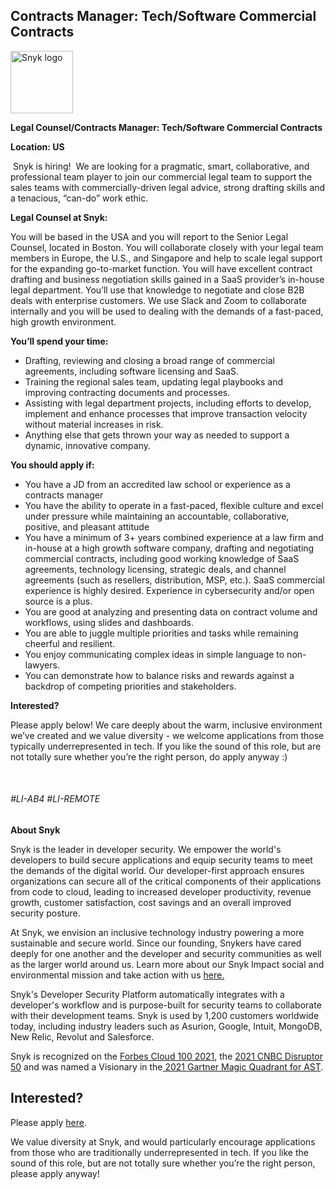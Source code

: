 Contracts Manager: Tech/Software Commercial Contracts
---

<img src="https://res.cloudinary.com/snyk/image/upload/v1537345894/press-kit/brand/logo-black.png" width="100" alt="Snyk logo" />

<p><strong>Legal Counsel/Contracts Manager: Tech/Software Commercial Contracts</strong></p>
<p><strong>Location: US</strong></p>
<p><span style="font-weight: 400;">&nbsp;</span><span style="font-weight: 400;">Snyk is hiring!&nbsp; We are looking for a pragmatic, smart, collaborative, and professional team player to join our commercial legal team to support the sales teams with commercially-driven legal advice, strong drafting skills and a tenacious, “can-do” work ethic.</span></p>
<p><strong>Legal Counsel at Snyk:</strong></p>
<p><span style="font-weight: 400;">You will be based in the USA and you will report to the Senior Legal Counsel, located in Boston. You will collaborate closely with your legal team members in Europe, the U.S., and Singapore and help to scale legal support for the expanding go-to-market function. You will have excellent contract drafting and business negotiation skills gained in a SaaS provider’s in-house legal department. You’ll use that knowledge to negotiate and close B2B deals with enterprise customers. We use Slack and Zoom to collaborate internally and you will be used to dealing with the demands of a fast-paced, high growth environment.&nbsp;</span></p>
<p><strong>You’ll spend your time:</strong></p>
<ul>
<li style="font-weight: 400;"><span style="font-weight: 400;">Drafting, reviewing and closing a broad range of commercial agreements, including software licensing and SaaS.</span></li>
<li style="font-weight: 400;"><span style="font-weight: 400;">Training the regional sales team, updating legal playbooks and improving contracting documents and processes.&nbsp;</span></li>
<li style="font-weight: 400;"><span style="font-weight: 400;">Assisting with legal department projects, including efforts to develop, implement and enhance processes that improve transaction velocity without material increases in risk.</span></li>
<li style="font-weight: 400;"><span style="font-weight: 400;">Anything else that gets thrown your way as needed to support a dynamic, innovative company.</span></li>
</ul>
<p><strong>You should apply if:</strong></p>
<ul>
<li style="font-weight: 400;"><span style="font-weight: 400;">You have a JD from an accredited law school or experience as a contracts manager</span></li>
<li style="font-weight: 400;"><span style="font-weight: 400;">You have the ability to operate in a fast-paced, flexible culture and excel under pressure while maintaining an accountable, collaborative, positive, and pleasant attitude&nbsp;</span></li>
<li style="font-weight: 400;"><span style="font-weight: 400;">You have a minimum of 3+ years combined experience at a law firm and in-house at a high growth software company, drafting and negotiating commercial contracts, including good working knowledge of SaaS agreements, technology licensing, strategic deals, and channel agreements (such as resellers, distribution, MSP, etc.). SaaS commercial experience is highly desired. Experience in cybersecurity and/or open source is a plus.&nbsp;&nbsp;</span></li>
<li style="font-weight: 400;"><span style="font-weight: 400;">You are good at analyzing and presenting data on contract volume and workflows, using slides and dashboards.&nbsp;</span></li>
<li style="font-weight: 400;"><span style="font-weight: 400;">You are able to juggle multiple priorities and tasks while remaining cheerful and resilient.</span></li>
<li style="font-weight: 400;"><span style="font-weight: 400;">You enjoy communicating complex ideas in simple language to non-lawyers.</span></li>
<li style="font-weight: 400;"><span style="font-weight: 400;">You can demonstrate how to balance risks and rewards against a backdrop of competing priorities and stakeholders.&nbsp;</span></li>
</ul>
<p><strong>Interested?</strong></p>
<p><span style="font-weight: 400;">Please apply below! We care deeply about the warm, inclusive environment we’ve created and we value diversity - we welcome applications from those typically underrepresented in tech. If you like the sound of this role, but are not totally sure whether you’re the right person, do apply anyway :)</span></p>
<p>&nbsp;</p>
<h6><span style="font-weight: 400;">#LI-AB4 #LI-REMOTE</span></h6><div class="content-conclusion"><p><strong>About Snyk</strong></p>
<p><span style="font-weight: 400;">Snyk is the leader in developer security. We empower the world's developers to build secure applications and equip security teams to meet the demands of the digital world. Our developer-first approach ensures organizations can secure all of the critical components of their applications from code to cloud, leading to increased developer productivity, revenue growth, customer satisfaction, cost savings and an overall improved security posture.&nbsp;</span></p>
<p><span style="font-weight: 400;">At Snyk, we envision an inclusive technology industry powering a more sustainable and secure world.</span> <span style="font-weight: 400;">Since our founding, Snykers have cared deeply for one another and the developer and security communities as well as the larger world around us. Learn more about our Snyk Impact social and environmental mission and take action with us </span><a href="https://snyk.io/about/snyk-impact/"><span style="font-weight: 400;">here.</span></a></p>
<p><span style="font-weight: 400;">Snyk's Developer Security Platform automatically integrates with a developer's workflow and is purpose-built for security teams to collaborate with their development teams. Snyk is used by 1,200 customers worldwide today, including industry leaders such as Asurion, Google, Intuit, MongoDB, New Relic, Revolut and Salesforce.</span></p>
<p><span style="font-weight: 400;">Snyk is recognized on the </span><a href="https://www.forbes.com/cloud100/#6f24b5ba5f94"><span style="font-weight: 400;">Forbes Cloud 100 2021</span></a><span style="font-weight: 400;">, the </span><a href="https://www.cnbc.com/2021/05/25/these-are-the-2021-cnbc-disruptor-50-companies.html"><span style="font-weight: 400;">2021 CNBC Disruptor 50</span></a><span style="font-weight: 400;"> and was named a Visionary in the</span><a href="https://snyk.io/blog/snyk-visionary-2021-gartner-magic-quadrant-for-ast/"><span style="font-weight: 400;"> 2021 Gartner Magic Quadrant for AST</span></a><span style="font-weight: 400;">.</span></p></div>

Interested?
---

Please apply [here](https://boards.greenhouse.io/snyk/jobs/5904706002#app).

We value diversity at Snyk, and would particularly encourage applications from those who are traditionally underrepresented in tech.
If you like the sound of this role, but are not totally sure whether you’re the right person, please apply anyway!
